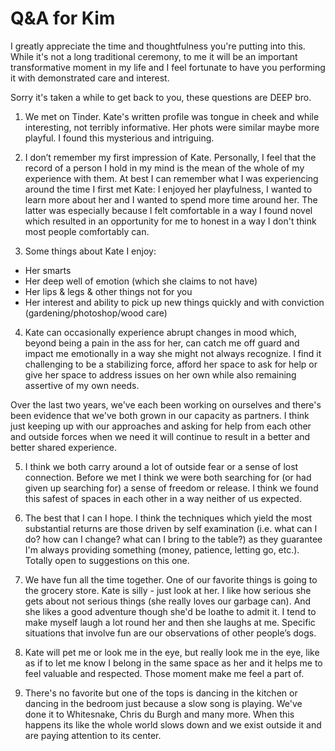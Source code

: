 # Q&A for Kim

I greatly appreciate the time and thoughtfulness you're putting into this. While it's not a long traditional ceremony, to me it will be an important transformative moment in my life and I feel fortunate to have you performing it with demonstrated care and interest.

Sorry it's taken a while to get back to you, these questions are DEEP bro.

1) We met on Tinder. Kate's written profile was tongue in cheek and while interesting, not terribly informative. Her phots were similar maybe more playful. I found this mysterious and intriguing.

2) I don’t remember my first impression of Kate. Personally, I feel that the record of a person I hold in my mind is the mean of the whole of my experience with them. At best I can remember what I was experiencing around the time I first met Kate: I enjoyed her playfulness, I wanted to learn more about her and I wanted to spend more time around her. The latter was especially because I felt comfortable in a way I found novel which resulted in an opportunity for me to honest in a way I don't think most people comfortably can.

3) Some things about Kate I enjoy:

- Her smarts
- Her deep well of emotion (which she claims to not have)
- Her lips & legs & other things not for you
- Her interest and ability to pick up new things quickly and with conviction (gardening/photoshop/wood care)

4) Kate can occasionally experience abrupt changes in mood which, beyond being a pain in the ass for her, can catch me off guard and impact me emotionally in a way she might not always recognize. I find it challenging to be a stabilizing force, afford her space to ask for help or give her space to address issues on her own while also remaining assertive of my own needs.

Over the last two years, we've each been working on ourselves and there's been evidence that we've both grown in our capacity as partners. I think just keeping up with our approaches and asking for help from each other and outside forces when we need it will continue to result in a better and better shared experience.

5) I think we both carry around a lot of outside fear or a sense of lost connection. Before we met I think we were both searching for (or had given up searching for) a sense of freedom or release. I think we found this safest of spaces in each other in a way neither of us expected.

6) The best that I can I hope. I think the techniques which yield the most substantial returns are those driven by self examination (i.e. what can I do? how can I change? what can I bring to the table?) as they guarantee I'm always providing something (money, patience, letting go, etc.). Totally open to suggestions on this one.

7) We have fun all the time together. One of our favorite things is going to the grocery store. Kate is silly - just look at her. I like how serious she gets about not serious things (she really loves our garbage can). And she likes a good adventure though she'd be loathe to admit it. I tend to make myself laugh a lot round her and then she laughs at me. Specific situations that involve fun are our observations of other people’s dogs.

8) Kate will pet me or look me in the eye, but really look me in the eye, like as if to let me know I belong in the same space as her and it helps me to feel valuable and respected. Those moment make me feel a part of.

9) There's no favorite but one of the tops is dancing in the kitchen or dancing in the bedroom just because a slow song is playing. We've done it to Whitesnake, Chris du Burgh and many more. When this happens its like the whole world slows down and we exist outside it and are paying attention to its center.
